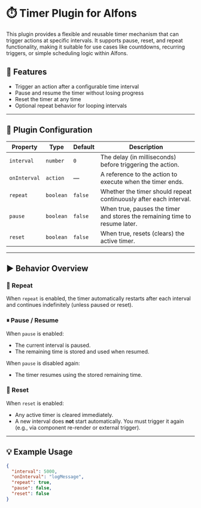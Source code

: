 # ⏱️ Timer Plugin for Alfons

This plugin provides a flexible and reusable timer mechanism that can trigger actions at specific intervals. It supports pause, reset, and repeat functionality, making it suitable for use cases like countdowns, recurring triggers, or simple scheduling logic within Alfons.

## 🔧 Features

- Trigger an action after a configurable time interval
- Pause and resume the timer without losing progress
- Reset the timer at any time
- Optional repeat behavior for looping intervals

---

## 🧩 Plugin Configuration

| Property      | Type     | Default | Description                                                                 |
|---------------|----------|---------|-----------------------------------------------------------------------------|
| `interval`    | `number` | `0`     | The delay (in milliseconds) before triggering the action.                  |
| `onInterval`  | `action` | —       | A reference to the action to execute when the timer ends.                  |
| `repeat`      | `boolean`| `false` | Whether the timer should repeat continuously after each interval.          |
| `pause`       | `boolean`| `false` | When true, pauses the timer and stores the remaining time to resume later. |
| `reset`       | `boolean`| `false` | When true, resets (clears) the active timer.                               |

---

## ▶️ Behavior Overview

### 🔁 Repeat
When `repeat` is enabled, the timer automatically restarts after each interval and continues indefinitely (unless paused or reset).

### ⏸ Pause / Resume
When `pause` is enabled:
- The current interval is paused.
- The remaining time is stored and used when resumed.

When `pause` is disabled again:
- The timer resumes using the stored remaining time.

### 🔄 Reset
When `reset` is enabled:
- Any active timer is cleared immediately.
- A new interval does **not** start automatically. You must trigger it again (e.g., via component re-render or external trigger).

---

## 💡 Example Usage

```json
{
  "interval": 5000,
  "onInterval": "logMessage",
  "repeat": true,
  "pause": false,
  "reset": false
}
```